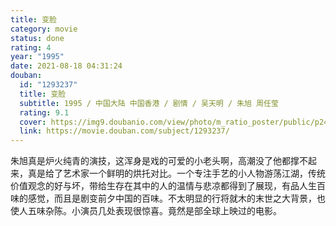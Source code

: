 ```yaml
---
title: 变脸
category: movie
status: done
rating: 4
year: "1995"
date: 2021-08-18 04:31:24
douban:
  id: "1293237"
  title: 变脸
  subtitle: 1995 / 中国大陆 中国香港 / 剧情 / 吴天明 / 朱旭 周任莹
  rating: 9.1
  cover: https://img9.doubanio.com/view/photo/m_ratio_poster/public/p2440233036.jpg
  link: https://movie.douban.com/subject/1293237/
---
```


朱旭真是炉火纯青的演技，这浑身是戏的可爱的小老头啊，高潮没了他都撑不起来，真是给了艺术家一个鲜明的烘托对比。一个专注手艺的小人物游荡江湖，传统价值观念的好与坏，带给生存在其中的人的温情与悲凉都得到了展现，有品人生百味的感觉，而且是剧变前夕中国的百味。不太明显的行将就木的末世之大背景，也使人五味杂陈。小演员几处表现很惊喜。竟然是部全球上映过的电影。
